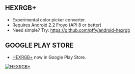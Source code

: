 ## HEXRGB+
  + Experimental color picker converter.
  + Requires Android 2.2 Froyo (API 8 or better)
  + Need simple? Try: https://github.com/pffy/android-hexrgb



## GOOGLE PLAY STORE

+ [HEXRGB+](https://play.google.com/store/apps/details?id=pffy.mobile.hexrgbplus) now in Google Play Store.

[![HEXRGB+](https://cloud.githubusercontent.com/assets/7258373/6883954/f6895d2c-d585-11e4-997f-d04895d3a033.png)](https://play.google.com/store/apps/details?id=pffy.mobile.hexrgbplus)


